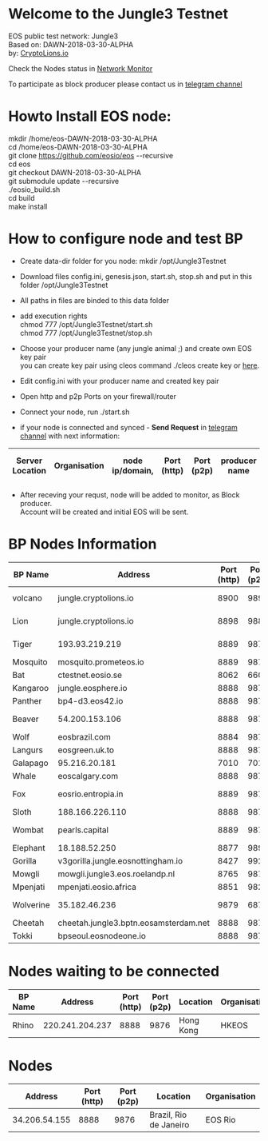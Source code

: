 # Welcome to the Jungle3 Testnet
EOS public test network: Jungle3   
Based on: DAWN-2018-03-30-ALPHA  
by: <a target="_blank" href="http://CryptoLions.io">CryptoLions.io</a>  


Check the Nodes status in <a target="_blank" href="http://jungle.cryptolions.io:9898/monitor3/">Network Monitor</a>

To participate as block producer please contact us in <a target="_blank" href="https://t.me/jungletestnet">telegram channel</a>


# Howto Install EOS node:  
  

mkdir /home/eos-DAWN-2018-03-30-ALPHA  
cd /home/eos-DAWN-2018-03-30-ALPHA  
git clone https://github.com/eosio/eos --recursive    
cd eos  
git checkout DAWN-2018-03-30-ALPHA  
git submodule update --recursive  
./eosio_build.sh  
cd build  
make install


# How to configure node and test BP
- Create data-dir folder for you node:
  mkdir /opt/Jungle3Testnet  
- Download files config.ini, genesis.json, start.sh, stop.sh and put in this folder /opt/Jungle3Testnet
- All paths in files are binded to this data folder
- add execution rights  
  chmod 777 /opt/Jungle3Testnet/start.sh  
  chmod 777 /opt/Jungle3Testnet/stop.sh  
  
- Choose your producer name (any jungle animal ;) and create own EOS key pair  
  you can create key pair using cleos command ./cleos create key or <a target="_blank" href="https://nadejde.github.io/eos-token-sale/">here</a>.
- Edit config.ini with your producer name and created key pair
- Open http and p2p Ports on your firewall/router
- Connect your node, run ./start.sh
- if your node is connected and synced -  **Send Request** in <a target="_blank" href="https://t.me/jungletestnet">telegram channel</a> with next information:  
    
| Server Location | Organisation | node ip/domain, | Port (http) |  Port (p2p) | producer name | your public key|
|-----------------|--------------|-----------------|-------------|-------------|---------------|----------------|

- After receving your requst, node will be added to monitor, as Block producer.  
  Account will be created and initial EOS will be sent.  
  
  
<!---If you hvae compiled scripts already, you can download and use prepared data-folder <a href="http://imgs.cryptolions.io/Jungle3TestnetNode.tar.gz"> Jungle3TestnetNode.tar.gz </a>. Place files like in archive and edit config with your parametrs - ports, producer name and keys --->



# BP Nodes Information
| BP Name | Address | Port (http) | Port (p2p) | Location | Organisation |
|---------|---------|-------------|------------|----------|--------------|
| volcano | jungle.cryptolions.io | 8900	| 9899	 | Ukraine, Kyiv | CryptoLions.io |
| Lion | jungle.cryptolions.io | 8898	| 9886 | Ukraine, Kyiv | CryptoLions.io |
| Tiger | 193.93.219.219 | 8889	| 9877 | Ukraine, Lviv | CryptoLions.io |
| Mosquito | mosquito.prometeos.io | 8889 | 9877 |  Spain | IberEOS |
| Bat | ctestnet.eosio.se | 8062 | 6602 | Sweden | EOSio.se |
| Kangaroo | jungle.eosphere.io | 8888 | 9876 |  Australia | EOSphere.io |
| Panther | bp4-d3.eos42.io | 8888 | 9876 |  London  | EOS42.io |
| Beaver | 54.200.153.106 | 8888 | 9876 |  Canada, Calgary  | EOS Calgary |
| Wolf | eosbrazil.com | 8884 | 9873 |  Brazil  | EOSbrazil.co |
| Langurs | eosgreen.uk.to | 8888 | 9876 |  UK | EOSgreen.io |
| Galapago | 95.216.20.181 | 7010 | 7015 |  Germany | bitcoineos.fun |
| Whale | eoscalgary.com | 8888 | 9876 | Canada | EOS.Cafe |
| Fox | eosrio.entropia.in | 8889 | 9876 |  Brazil, Rio de Janeiro  | EOS Rio |
| Sloth | 188.166.226.110 | 8888 | 9876 |  Singapore  | EOS Botetourt |
| Wombat | pearls.capital | 8889 | 9877 |  russia, moscow | pearls.capital |
| Elephant | 18.188.52.250 | 8877  | 9898 | USA | Blockpro.one |
| Gorilla | v3gorilla.jungle.eosnottingham.io | 8427 | 9927 |  UK | EOSnottingham.io |
| Mowgli | mowgli.jungle3.eos.roelandp.nl | 8765 | 9876 | Germany | roelandp.nl/eos |
| Mpenjati | mpenjati.eosio.africa	 | 8851 | 9821 | Africa | EOS.IO Africa |
| Wolverine | 35.182.46.236	 | 9879 | 6879 | Canada, Monreal | BP Node |
| Cheetah | cheetah.jungle3.bptn.eosamsterdam.net	 | 8888 | 9876 | Amsterdam | EOS Amsterdam |
| Tokki | bpseoul.eosnodeone.io	 | 8888 | 9876 | Seoul | eosnodeone.io |

# Nodes waiting to be connected
| BP Name | Address | Port (http) | Port (p2p) | Location | Organisation |
|---------|---------|-------------|------------|----------|--------------|
| Rhino | 220.241.204.237	 | 8888 | 9876 | Hong Kong | HKEOS |

# Nodes
| Address | Port (http) | Port (p2p) | Location | Organisation |
|---------|-------------|------------|----------|--------------|
| 34.206.54.155 |	8888 | 9876 |	Brazil, Rio de Janeiro | EOS Rio |

